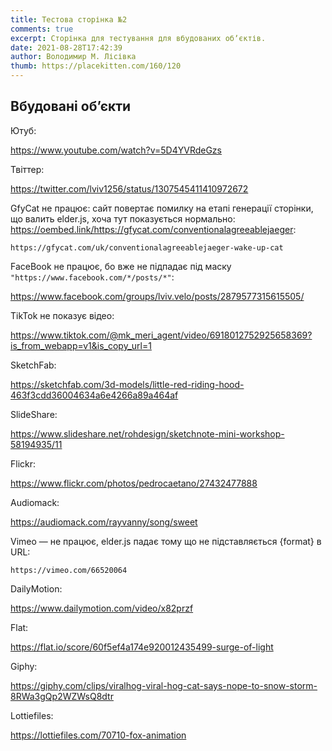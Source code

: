 ```yaml
---
title: Тестова сторінка №2
comments: true
excerpt: Cторінка для тестування для вбудованих обʼєктів.
date: 2021-08-28T17:42:39
author: Володимир М. Лісівка
thumb: https://placekitten.com/160/120
---
```


## Вбудовані обʼєкти

Ютуб:

https://www.youtube.com/watch?v=5D4YVRdeGzs


Твіттер:

https://twitter.com/lviv1256/status/1307545411410972672


GfyCat не працює: сайт повертає помилку на етапі генерації сторінки, що валить elder.js, хоча тут показується нормально: https://oembed.link/https://gfycat.com/conventionalagreeablejaeger:

    https://gfycat.com/uk/conventionalagreeablejaeger-wake-up-cat


FaceBook не працює, бо вже не підпадає під маску `"https://www.facebook.com/*/posts/*"`:

https://www.facebook.com/groups/lviv.velo/posts/2879577315615505/


TikTok не показує відео:

https://www.tiktok.com/@mk_meri_agent/video/6918012752925658369?is_from_webapp=v1&is_copy_url=1


SketchFab:

https://sketchfab.com/3d-models/little-red-riding-hood-463f3cdd36004634a6e4266a89a464af


SlideShare:

https://www.slideshare.net/rohdesign/sketchnote-mini-workshop-58194935/11


Flickr:

https://www.flickr.com/photos/pedrocaetano/27432477888


Audiomack:

https://audiomack.com/rayvanny/song/sweet


Vimeo — не працює, elder.js падає тому що не підставляється {format} в URL:

    https://vimeo.com/66520064


DailyMotion:

https://www.dailymotion.com/video/x82przf


Flat:

https://flat.io/score/60f5ef4a174e920012435499-surge-of-light


Giphy:

https://giphy.com/clips/viralhog-viral-hog-cat-says-nope-to-snow-storm-8RWa3gQp2WZWsQ8dtr


Lottiefiles:

https://lottiefiles.com/70710-fox-animation

